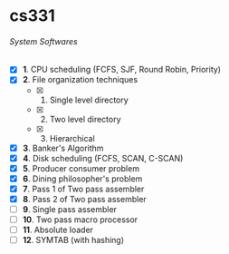 # cs331
###### System Softwares
  
- [x] **1**. CPU scheduling (FCFS, SJF, Round Robin, Priority)
- [x] **2**. File organization techniques
  - [x] 1. Single level directory
  - [x] 2. Two level directory
  - [x] 3. Hierarchical
- [x] **3**. Banker's Algorithm
- [x] **4**. Disk scheduling (FCFS, SCAN, C-SCAN)
- [x] **5**. Producer consumer problem
- [x] **6**. Dining philosopher's problem
- [x] **7**. Pass 1 of Two pass assembler
- [x] **8**. Pass 2 of Two pass assembler
- [ ] **9**. Single pass assembler
- [ ] **10**. Two pass macro processor
- [ ] **11**. Absolute loader
- [ ] **12**. SYMTAB (with hashing)
